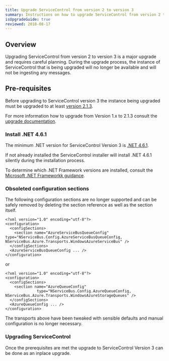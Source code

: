 ```yaml
---
title: Upgrade ServiceControl from version 2 to version 3
summary: Instructions on how to upgrade ServiceControl from version 2 to 3
isUpgradeGuide: true
reviewed: 2018-08-17
---
```


## Overview

Upgrading ServiceControl from version 2 to version 3 is a major upgrade and requires careful planning. During the upgrade process, the instance of ServiceControl that is being upgraded will no longer be available and will not be ingesting any messages.

## Pre-requisites

Before upgrading to ServiceControl version 3 the instance being upgraded must be upgraded to at least [version 2.1.3](https://github.com/Particular/ServiceControl/releases/tag/2.1.3).

For more information how to upgrade from Version 1.x to 2.1.3 consult the [upgrade documentation](/servicecontrol/upgrades/1to2.md).

### Install .NET 4.6.1

The minimum .NET version for ServiceControl Version 3 is [.NET 4.6.1](https://www.microsoft.com/en-us/download/details.aspx?id=49982).

If not already installed the ServiceControl installer will install .NET 4.6.1 silently during the installation process.

To determine which .NET Framework versions are installed, consult the [Microsoft .NET Frameworkk guidance](https://docs.microsoft.com/en-us/dotnet/framework/migration-guide/how-to-determine-which-versions-are-installed).

### Obsoleted configuration sections

The following configuration sections are no longer supported and can be safely removed by deleting the section reference as well as the section itself.

```
<?xml version="1.0" encoding="utf-8"?>
<configuration>
  <configSections>
    <section name="AzureServiceBusQueueConfig" type="NServiceBus.Config.AzureServiceBusQueueConfig, NServiceBus.Azure.Transports.WindowsAzureServiceBus" />
  </configSections>
  <AzureServiceBusQueueConfig ... />
</configuration>
```

or

```
<?xml version="1.0" encoding="utf-8"?>
<configuration>
  <configSections>
    <section name="AzureQueueConfig"
              type="NServiceBus.Config.AzureQueueConfig, NServiceBus.Azure.Transports.WindowsAzureStorageQueues" />
  </configSections>
  <AzureQueueConfig ... />
</configuration>
```

The transports above have been tweaked with sensible defaults and manual configuration is no longer necessary.

### Upgrading ServiceControl

Once the prerequisites are met the upgrade to ServiceControl Version 3 can be done as an inplace upgrade.
